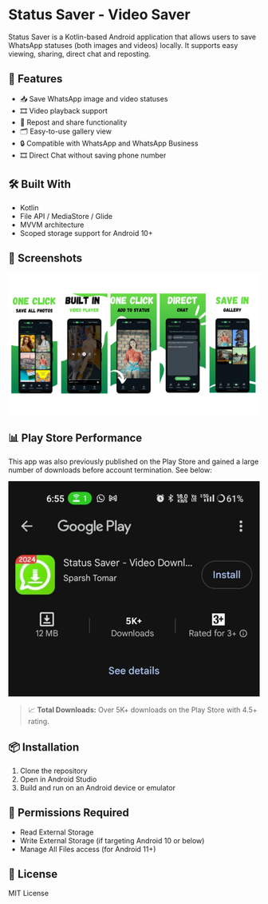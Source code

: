 # Status Saver - Video Saver

Status Saver is a Kotlin-based Android application that allows users to save WhatsApp statuses (both images and videos) locally. It supports easy viewing, sharing, direct chat and reposting.

## 🚀 Features

- 📥 Save WhatsApp image and video statuses
- 🎞️ Video playback support
- 🔁 Repost and share functionality
- 🗂️ Easy-to-use gallery view
- 🔒 Compatible with WhatsApp and WhatsApp Business
- 🎞️ Direct Chat without saving phone number

## 🛠️ Built With

- Kotlin
- File API / MediaStore / Glide
- MVVM architecture
- Scoped storage support for Android 10+

## 📱 Screenshots

![App Screenshot](screenshots/status_saver_screenshots.png)

## 📊 Play Store Performance

This app was also previously published on the Play Store and gained a large number of downloads before account termination. See below:

![Downloads Screenshot](screenshots/status_saver_downloads.jpeg)

> 📈 **Total Downloads:** Over 5K+ downloads on the Play Store with 4.5+ rating.

## 📦 Installation

1. Clone the repository
2. Open in Android Studio
3. Build and run on an Android device or emulator

## 🔐 Permissions Required

- Read External Storage
- Write External Storage (if targeting Android 10 or below)
- Manage All Files access (for Android 11+)

## 📄 License

MIT License
